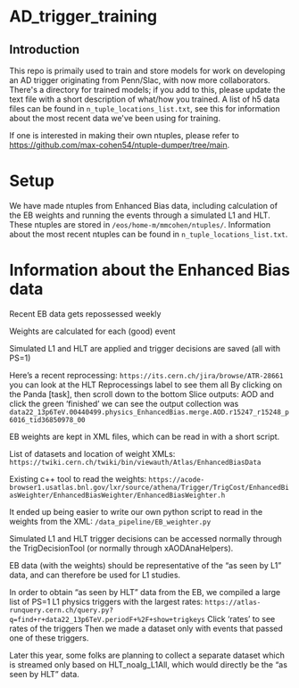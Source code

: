 # AD_trigger_training

## Introduction
This repo is primaily used to train and store models for work on developing an AD trigger originating from Penn/Slac, with now more collaborators. 
There's a directory for trained models; if you add to this, please update the text file with a short description of what/how you trained.
A list of h5 data files can be found in `n_tuple_locations_list.txt`, see this for information about the most recent data we've been using for training.

If one is interested in making their own ntuples, please refer to https://github.com/max-cohen54/ntuple-dumper/tree/main.

# Setup
We have made ntuples from Enhanced Bias data, including calculation of the EB weights and running the events through a simulated L1 and HLT.
These ntuples are stored in `/eos/home-m/mmcohen/ntuples/`. Information about the most recent ntuples can be found in `n_tuple_locations_list.txt`.

# Information about the Enhanced Bias data
Recent EB data gets repossessed weekly

Weights are calculated for each (good) event

Simulated L1 and HLT are applied and trigger decisions are saved (all with PS=1)

Here’s a recent reprocessing: `https://its.cern.ch/jira/browse/ATR-28661`
you can look at the HLT Reprocessings label to see them all
By clicking on the Panda [task], then scroll down to the bottom Slice outputs: AOD and click the green ‘finished’ we can see the output collection was `data22_13p6TeV.00440499.physics_EnhancedBias.merge.AOD.r15247_r15248_p6016_tid36850978_00`

EB weights are kept in XML files, which can be read in with a short script. 

List of datasets and location of weight XMLs: `https://twiki.cern.ch/twiki/bin/viewauth/Atlas/EnhancedBiasData`

Existing c++ tool to read the weights: `https://acode-browser1.usatlas.bnl.gov/lxr/source/athena/Trigger/TrigCost/EnhancedBiasWeighter/EnhancedBiasWeighter/EnhancedBiasWeighter.h`

It ended up being easier to write our own python script to read in the weights from the XML: `/data_pipeline/EB_weighter.py`

Simulated L1 and HLT trigger decisions can be accessed normally through the TrigDecisionTool (or normally through xAODAnaHelpers).


EB data (with the weights) should be representative of the “as seen by L1” data, and can therefore be used for L1 studies.


In order to obtain “as seen by HLT” data from the EB, we compiled a large list of PS=1 L1 physics triggers with the largest rates: `https://atlas-runquery.cern.ch/query.py?q=find+r+data22_13p6TeV.periodF+%2F+show+trigkeys`
Click ‘rates’ to see rates of the triggers
Then we made a dataset only with events that passed one of these triggers.

Later this year, some folks are planning to collect a separate dataset which is streamed only based on HLT_noalg_L1All, which would directly be the “as seen by HLT” data.


